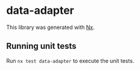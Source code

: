 # data-adapter

This library was generated with [Nx](https://nx.dev).

## Running unit tests

Run `nx test data-adapter` to execute the unit tests.

